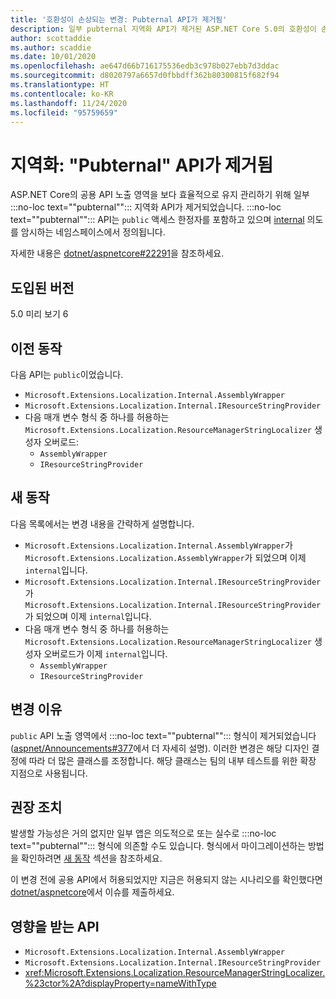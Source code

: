 ```yaml
---
title: '호환성이 손상되는 변경: Pubternal API가 제거됨'
description: 일부 pubternal 지역화 API가 제거된 ASP.NET Core 5.0의 호환성이 손상되는 변경에 대해 알아봅니다.
author: scottaddie
ms.author: scaddie
ms.date: 10/01/2020
ms.openlocfilehash: ae647d66b716175536edb3c978b027ebb7d3ddac
ms.sourcegitcommit: d8020797a6657d0fbbdff362b80300815f682f94
ms.translationtype: HT
ms.contentlocale: ko-KR
ms.lasthandoff: 11/24/2020
ms.locfileid: "95759659"
---
```

# <a name="localization-pubternal-apis-removed"></a>지역화: "Pubternal" API가 제거됨

ASP.NET Core의 공용 API 노출 영역을 보다 효율적으로 유지 관리하기 위해 일부 :::no-loc text="\"pubternal\""::: 지역화 API가 제거되었습니다. :::no-loc text="\"pubternal\""::: API는 `public` 액세스 한정자를 포함하고 있으며 [internal](../../../../csharp/language-reference/keywords/internal.md) 의도를 암시하는 네임스페이스에서 정의됩니다.

자세한 내용은 [dotnet/aspnetcore#22291](https://github.com/dotnet/aspnetcore/issues/22291)을 참조하세요.

## <a name="version-introduced"></a>도입된 버전

5.0 미리 보기 6

## <a name="old-behavior"></a>이전 동작

다음 API는 `public`이었습니다.

- `Microsoft.Extensions.Localization.Internal.AssemblyWrapper`
- `Microsoft.Extensions.Localization.Internal.IResourceStringProvider`
- 다음 매개 변수 형식 중 하나를 허용하는 `Microsoft.Extensions.Localization.ResourceManagerStringLocalizer` 생성자 오버로드:
  - `AssemblyWrapper`
  - `IResourceStringProvider`

## <a name="new-behavior"></a>새 동작

다음 목록에서는 변경 내용을 간략하게 설명합니다.

- `Microsoft.Extensions.Localization.Internal.AssemblyWrapper`가 `Microsoft.Extensions.Localization.AssemblyWrapper`가 되었으며 이제 `internal`입니다.
- `Microsoft.Extensions.Localization.Internal.IResourceStringProvider`가 `Microsoft.Extensions.Localization.Internal.IResourceStringProvider`가 되었으며 이제 `internal`입니다.
- 다음 매개 변수 형식 중 하나를 허용하는 `Microsoft.Extensions.Localization.ResourceManagerStringLocalizer` 생성자 오버로드가 이제 `internal`입니다.
  - `AssemblyWrapper`
  - `IResourceStringProvider`

## <a name="reason-for-change"></a>변경 이유

`public` API 노출 영역에서 :::no-loc text="\"pubternal\""::: 형식이 제거되었습니다([aspnet/Announcements#377](https://github.com/aspnet/Announcements/issues/377#issue-473651882)에서 더 자세히 설명). 이러한 변경은 해당 디자인 결정에 따라 더 많은 클래스를 조정합니다. 해당 클래스는 팀의 내부 테스트를 위한 확장 지점으로 사용됩니다.

## <a name="recommended-action"></a>권장 조치

발생할 가능성은 거의 없지만 일부 앱은 의도적으로 또는 실수로 :::no-loc text="\"pubternal\""::: 형식에 의존할 수도 있습니다. 형식에서 마이그레이션하는 방법을 확인하려면 [새 동작](#new-behavior) 섹션을 참조하세요.

이 변경 전에 공용 API에서 허용되었지만 지금은 허용되지 않는 시나리오를 확인했다면 [dotnet/aspnetcore](https://github.com/dotnet/aspnetcore/issues)에서 이슈를 제출하세요.

## <a name="affected-apis"></a>영향을 받는 API

- `Microsoft.Extensions.Localization.Internal.AssemblyWrapper`
- `Microsoft.Extensions.Localization.Internal.IResourceStringProvider`
- <xref:Microsoft.Extensions.Localization.ResourceManagerStringLocalizer.%23ctor%2A?displayProperty=nameWithType>

<!--

### Category

ASP.NET Core

### Affected APIs

- `T:Microsoft.Extensions.Localization.Internal.AssemblyWrapper`
- `T:Microsoft.Extensions.Localization.Internal.IResourceStringProvider`
- `Overload:Microsoft.Extensions.Localization.ResourceManagerStringLocalizer.#ctor`

-->
